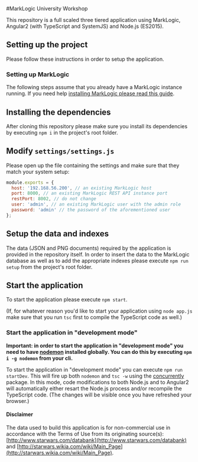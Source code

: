 #MarkLogic University Workshop

This repository is a full scaled three tiered application using MarkLogic, Angular2 (with TypeScript and SystemJS) and Node.js (ES2015).

## Setting up the project
Please follow these instructions in order to setup the application.

### Setting up MarkLogic
The following steps assume that you already have a MarkLogic instance running. If you need help [installing MarkLogic please read this guide](http://docs.marklogic.com/guide/installation/procedures#id_289620).

## Installing the dependencies
After cloning this repository please make sure you install its dependencies by executing `npm i` in the project's root folder.

## Modify `settings/settings.js`
Please open up the file containing the settings and make sure that they match your system setup:

```javascript
module.exports = {
  host: '192.168.56.200', // an existing MarkLogic host
  port: 8000, // an existing MarkLogic REST API instance port
  restPort: 8002, // do not change
  user: 'admin', // an existing MarkLogic user with the admin role
  password: 'admin' // the password of the aforementioned user
};
```

## Setup the data and indexes
The data (JSON and PNG documents) required by the application is provided in the repository itself. In order to insert the data to the MarkLogic database as well as to add the appropriate indexes please execute `npm run setup` from the project's root folder.

## Start the application
To start the application please execute `npm start`.

(If, for whatever reason you'd like to start your application using `node app.js` make sure that you run `tsc` first to compile the TypeScript code as well.)

### Start the application in "development mode"
**Important: in order to start the application in "development mode" you need to have [nodemon](https://www.npmjs.com/package/nodemon) installed globally. You can do this by executing `npm i -g nodemon` from your cli.**

To start the application in "development mode" you can execute `npm run startDev`. This will fire up both `nodemon` and `tsc -w` using the [concurrently](https://www.npmjs.com/package/concurrently) package. In this mode, code modifications to both Node.js and to Angular2 will automatically either resart the Node.js process and/or recompile the TypeScript code. (The changes will be visible once you have refreshed your browser.)

#### Disclaimer
The data used to build this application is for non-commercial use in accordance with the Terms of Use from its originating source(s): [http://www.starwars.com/databank](http://www.starwars.com/databank) and [http://starwars.wikia.com/wiki/Main_Page](http://starwars.wikia.com/wiki/Main_Page).